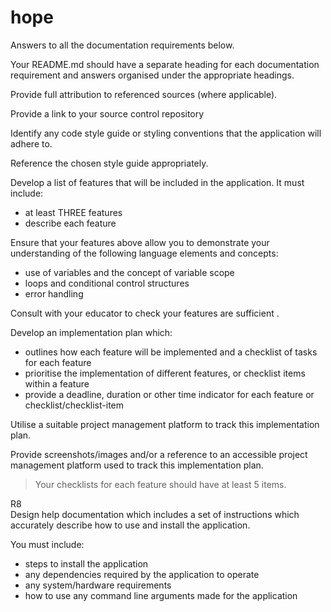 # hope

Answers to all the documentation requirements below.

Your README.md should have a separate heading for each documentation requirement and answers organised under the appropriate headings.


Provide full attribution to referenced sources (where applicable).

Provide a link to your source control repository


Identify any code style guide or styling conventions that the application will adhere to.

Reference the chosen style guide appropriately.

Develop a list of features that will be included in the application. It must include:
- at least THREE features
- describe each feature

Ensure that your features above allow you to demonstrate your understanding of the following language elements and concepts:
- use of variables and the concept of variable scope
- loops and conditional control structures
- error handling

Consult with your educator to check your features are sufficient .


Develop an implementation plan which:
- outlines how each feature will be implemented and a checklist of tasks for each feature
- prioritise the implementation of different features, or checklist items within a feature
- provide a deadline, duration or other time indicator for each feature or checklist/checklist-item

Utilise a suitable project management platform to track this implementation plan.

Provide screenshots/images and/or a reference to an accessible project management platform used to track this implementation plan. 


> Your checklists for each feature should have at least 5 items.

R8	
Design help documentation which includes a set of instructions which accurately describe how to use and install the application.

You must include:
- steps to install the application
- any dependencies required by the application to operate
- any system/hardware requirements
- how to use any command line arguments made for the application